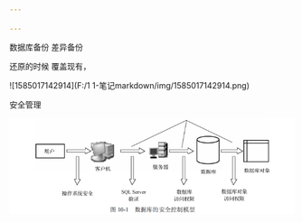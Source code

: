 ```yaml
---

---
```


数据库备份
差异备份

还原的时候
覆盖现有，

![1585017142914](F:/1  1-笔记markdown/img/1585017142914.png)



安全管理





![1585019118446](../../img/1585019118446.png)

